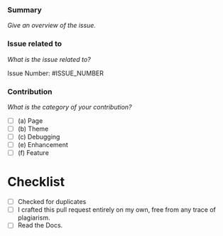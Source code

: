 ### Summary
_Give an overview of the issue._

### Issue related to
_What is the issue related to?_
<!-- If so, What's the issue number? -->
Issue Number: #ISSUE_NUMBER

### Contribution
_What is the category of your contribution?_
- [ ] (a) Page  
- [ ] (b) Theme
- [ ] (c) Debugging
- [ ] (e) Enhancement
- [ ] (f) Feature

# Checklist
- [ ] Checked for duplicates
- [ ] I crafted this pull request entirely on my own, free from any trace of plagiarism.
- [ ] Read the Docs.

